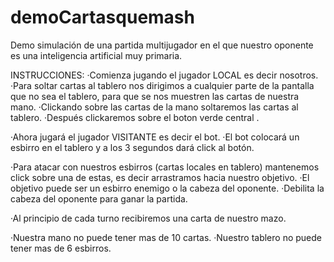 # demoCartasquemash
Demo simulación de una partida multijugador en el que nuestro oponente es una inteligencia artificial muy primaria.

INSTRUCCIONES:
  ·Comienza jugando el jugador LOCAL es decir nosotros.
  ·Para soltar cartas al tablero nos dirigimos a cualquier parte de la pantalla que no sea el tablero, para que se nos muestren las cartas de nuestra mano.
  ·Clickando sobre las cartas de la mano soltaremos las cartas al tablero.
  ·Después clickaremos sobre el boton verde central <Pasar turno>.
  
  ·Ahora jugará el jugador VISITANTE es decir el bot.
  ·El bot colocará un esbirro en el tablero y a los 3 segundos dará click al botón.
  
  ·Para atacar con nuestros esbirros (cartas locales en tablero) mantenemos click sobre una de estas, es decir arrastramos hacia nuestro objetivo.
  ·El objetivo puede ser un esbirro enemigo o la cabeza del oponente.
  ·Debilita la cabeza del oponente para ganar la partida.
  
  ·Al principio de cada turno recibiremos una carta de nuestro mazo.
  
  ·Nuestra mano no puede tener mas de 10 cartas.
  ·Nuestro tablero no puede tener mas de 6 esbirros.
